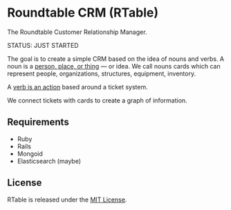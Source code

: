 # Roundtable CRM (RTable)

The Roundtable Customer Relationship Manager.

STATUS: JUST STARTED

The goal is to create a simple CRM based on the idea of nouns and verbs. A noun is a [person, place, or thing](https://www.youtube.com/watch?v=h0m89e9oZko) — or idea. We call nouns cards which can represent people, organizations, structures, equipment, inventory.

A [verb is an action](https://www.youtube.com/watch?v=5EicxQxzsW4) based around a ticket system.

We connect tickets with cards to create a graph of information.

## Requirements

- Ruby
- Rails
- Mongoid
- Elasticsearch (maybe)

## License

RTable is released under the [MIT License](https://opensource.org/licenses/MIT).
